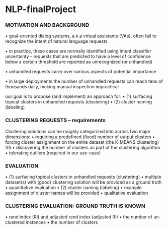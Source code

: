 # NLP-finalProject

### MOTIVATION AND BACKGROUND
• goal-oriented dialog systems, a.k.a virtual assistants (VAs), often fail to
   recognize the intent of natural language requests
   
• in practice, these cases are normally identified using intent classifier
   uncertainty – requests that are predicted to have a level of confidence below a
   certain threshold are reported as unrecognized (or unhandled)
   
• unhandled requests carry over various aspects of potential importance

• in large deployments the number of unhandled requests can reach tens of
   thousands daily, making manual inspection impractical

our goal is to propose (and implement) an approach for:
• (1) surfacing topical clusters in unhandled requests (clustering)
• (2) cluster naming (labeling)

### CLUSTERING REQUESTS – requirements
Clustering solutions can be roughly categorized into across two major dimensions:
• requiring a predefined (fixed) number of output clusters
• forcing cluster assignment on the entire dataset
(the K-MEANS clustering)
VS
• discovering the number of clusters as part of the clustering algorithm
• tolerating outliers
(required in our use-case)

### EVALUATION
• (1) surfacing topical clusters in unhandled requests (clustering)
• multiple dataset(s) with (good) clustering solution will be provided as a ground truth
• quantitative evaluation
• (2) cluster naming (labeling)
• example assignment of cluster names will be provided
• qualitative evaluation

### CLUSTERING EVALUATION: GROUND TRUTH IS KNOWN
• rand index (RI) and adjusted rand index (adjusted RI)
• the number of un-clustered instances
• the number of clusters
